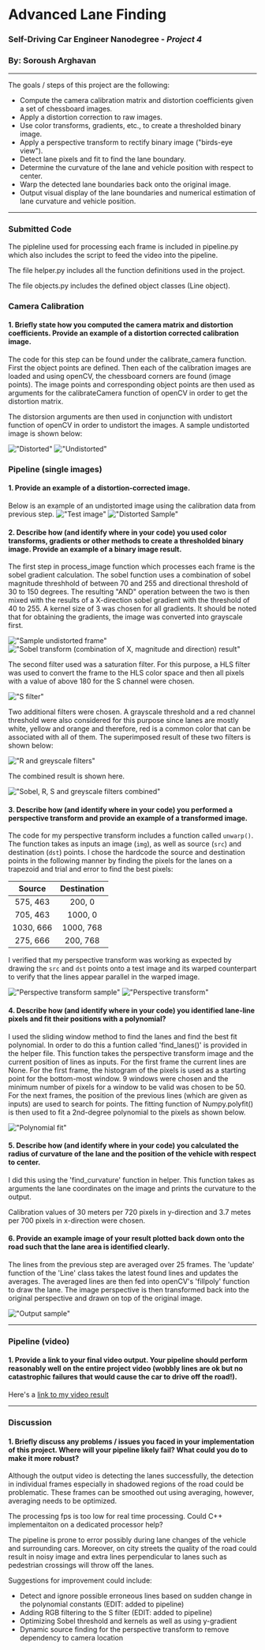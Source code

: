 # **Advanced Lane Finding** 
### Self-Driving Car Engineer Nanodegree - _Project 4_
### By: **Soroush Arghavan**

---

The goals / steps of this project are the following:

* Compute the camera calibration matrix and distortion coefficients given a set of chessboard images.
* Apply a distortion correction to raw images.
* Use color transforms, gradients, etc., to create a thresholded binary image.
* Apply a perspective transform to rectify binary image ("birds-eye view").
* Detect lane pixels and fit to find the lane boundary.
* Determine the curvature of the lane and vehicle position with respect to center.
* Warp the detected lane boundaries back onto the original image.
* Output visual display of the lane boundaries and numerical estimation of lane curvature and vehicle position.

[//]: # (Image References)

[video1]: ./output.mp4 "Video"
---

### Submitted Code
The pipleline used for processing each frame is included in pipeline.py which also includes the script to feed the video into the pipeline.

The file helper.py includes all the function definitions used in the project.

The file objects.py includes the defined object classes (Line object).

### Camera Calibration

#### 1. Briefly state how you computed the camera matrix and distortion coefficients. Provide an example of a distortion corrected calibration image.

The code for this step can be found under the calibrate_camera function. First the object points are defined. Then each of the calibration images are loaded and using openCV, the chessboard corners are found (image points). The image points and corresponding object points are then used as arguments for the calibrateCamera function of openCV in order to get the distortion matrix.

The distorsion arguments are then used in conjunction with undistort function of openCV in order to undistort the images. A sample undistorted image is shown below:

!["Distorted"](./camera_cal/calibration2.jpg) 
!["Undistorted"](./figure_1.png)

### Pipeline (single images)

#### 1. Provide an example of a distortion-corrected image.
Below is an example of an undistorted image using the calibration data from previous step.
!["Test image"](./test_images/test1.jpg)
!["Distorted Sample"](./figure_2.png)

#### 2. Describe how (and identify where in your code) you used color transforms, gradients or other methods to create a thresholded binary image.  Provide an example of a binary image result.
The first step in process_image function which processes each frame is the sobel gradient calculation. The sobel function uses a combination of sobel magnitude threshhold of between 70 and 255 and directional threshold of 30 to 150 degrees. The resulting "AND" operation between the two is then mixed with the results of a X-direction sobel gradient with the threshold of 40 to 255. A kernel size of 3 was chosen for all gradients.
It should be noted that for obtaining the gradients, the image was converted into grayscale first.

!["Sample undistorted frame"](./figure_3.png)
!["Sobel transform (combination of X, magnitude and direction) result"](./figure_4.png)

The second filter used was a saturation filter. For this purpose, a HLS filter was used to convert the frame to the HLS color space and then all pixels with a value of above 180 for the S channel were chosen.

!["S filter"](./figure_5.png)

Two additional filters were chosen. A grayscale threshold and a red channel threshold were also considered for this purpose since lanes are mostly white, yellow and orange and therefore, red is a common color that can be associated with all of them. The superimposed result of these two filters is shown below:

!["R and greyscale filters"](./figure_6a.png)

The combined result is shown here.

!["Sobel, R, S and greyscale filters combined"](./figure_6b.png)

#### 3. Describe how (and identify where in your code) you performed a perspective transform and provide an example of a transformed image.

The code for my perspective transform includes a function called `unwarp()`. The function takes as inputs an image (`img`), as well as source (`src`) and destination (`dst`) points.  I chose the hardcode the source and destination points in the following manner by finding the pixels for the lanes on a trapezoid and trial and error to find the best pixels:

| Source        | Destination   | 
|:-------------:|:-------------:| 
| 575, 463      | 200, 0        | 
| 705, 463      | 1000, 0       |
| 1030, 666     | 1000, 768     |
| 275, 666      | 200, 768      |

I verified that my perspective transform was working as expected by drawing the `src` and `dst` points onto a test image and its warped counterpart to verify that the lines appear parallel in the warped image.

!["Perspective transform sample"](./figure_7.png)
!["Perspective transform"](./figure_8.png)

#### 4. Describe how (and identify where in your code) you identified lane-line pixels and fit their positions with a polynomial?

I used the sliding window method to find the lanes and find the best fit polynomial. In order to do this a funtion called 'find_lanes()' is provided in the helper file. This function takes the perspective transform image and the current position of lines as inputs. For the first frame the current lines are None.
For the first frame, the histogram of the pixels is used as a starting point for the bottom-most window. 9 windows were chosen and the minimum number of pixels for a window to be valid was chosen to be 50.
For the next frames, the position of the previous lines (which are given as inputs) are used to search for points. The fitting function of Numpy.polyfit() is then used to fit a 2nd-degree polynomial to the pixels as shown below.

!["Polynomial fit"](./figure_9.png)

#### 5. Describe how (and identify where in your code) you calculated the radius of curvature of the lane and the position of the vehicle with respect to center.

I did this using the 'find_curvature' function in helper. This function takes as arguments the lane coordinates on the image and prints the curvature to the output.

Calibration values of 30 meters per 720 pixels in y-direction and 3.7 metes per 700 pixels in x-direction were chosen.

#### 6. Provide an example image of your result plotted back down onto the road such that the lane area is identified clearly.

The lines from the previous step are averaged over 25 frames. The 'update' function of the 'Line' class takes the latest found lines and updates the averages. The averaged lines are then fed into openCV's 'fillpoly' function to draw the lane. The image perspective is then transformed back into the original perspective and drawn on top of the original image.

!["Output sample"](./figure_10.png)

---

### Pipeline (video)

#### 1. Provide a link to your final video output.  Your pipeline should perform reasonably well on the entire project video (wobbly lines are ok but no catastrophic failures that would cause the car to drive off the road!).

Here's a [link to my video result](./output.mp4)

---

### Discussion

#### 1. Briefly discuss any problems / issues you faced in your implementation of this project.  Where will your pipeline likely fail?  What could you do to make it more robust?

Although the output video is detecting the lanes successfully, the detection in individual frames especially in shadowed regions of the road could be problematic. These frames can be smoothed out using averaging, however, averaging needs to be optimized.

The processing fps is too low for real time processing. Could C++ implementaiton on a dedicated processor help?

The pipeline is prone to error possibly during lane changes of the vehicle and surrounding cars. Moreover, on city streets the quality of the road could result in noisy image and extra lines perpendicular to lanes such as pedestrian crossings will throw off the lanes.

Suggestions for improvement could include:
* Detect and ignore possible erroneous lines based on sudden change in the polynomial constants (EDIT: added to pipeline)
* Adding RGB filtering to the S filter (EDIT: added to pipeline)
* Optimizing Sobel threshold and kernels as well as using y-gradient
* Dynamic source finding for the perspective transform to remove dependency to camera location

